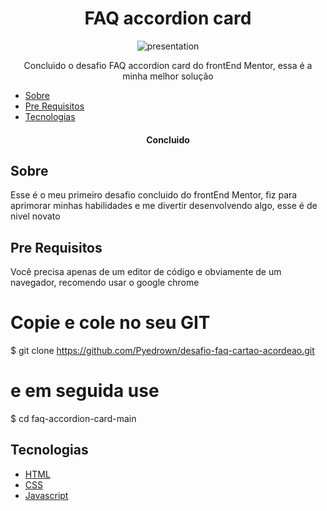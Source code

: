 <h1 align="center">FAQ accordion card</h1>

<div align="center">
  <img src="https://github.com/Pyedrown/desafio-faq-cartao-acordeao/blob/master/presentation.PNG" alt="presentation"/>
</div>

<p align="center">Concluido o desafio FAQ accordion card do frontEnd Mentor, essa é a minha melhor solução</p>

* [Sobre](#Sobre)
* [Pre Requisitos](#Pre-requisitos)
* [Tecnologias](#tecnologias)

<h4 align="center">
  Concluido
</h4>

## Sobre

Esse é o meu primeiro desafio concluido do frontEnd Mentor, fiz para aprimorar minhas habilidades e me divertir desenvolvendo algo, esse é de nivel novato

## Pre Requisitos
Você precisa apenas de um editor de código e obviamente de um navegador, recomendo usar o google chrome

# Copie e cole no seu GIT
$ git clone https://github.com/Pyedrown/desafio-faq-cartao-acordeao.git

# e em seguida use
$ cd faq-accordion-card-main

## Tecnologias

- [HTML](https://developer.mozilla.org/pt-BR/docs/Web/HTML)
- [CSS](https://developer.mozilla.org/pt-BR/docs/Web/CSS)
- [Javascript](https://developer.mozilla.org/pt-BR/docs/Web/JavaScript)

